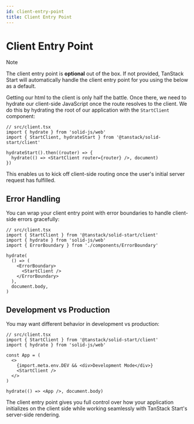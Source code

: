 ```yaml
---
id: client-entry-point
title: Client Entry Point
---
```


# Client Entry Point

> [!NOTE]
> The client entry point is **optional** out of the box. If not provided, TanStack Start will automatically handle the client entry point for you using the below as a default.

Getting our html to the client is only half the battle. Once there, we need to hydrate our client-side JavaScript once the route resolves to the client. We do this by hydrating the root of our application with the `StartClient` component:

```tsx
// src/client.tsx
import { hydrate } from 'solid-js/web'
import { StartClient, hydrateStart } from '@tanstack/solid-start/client'

hydrateStart().then((router) => {
  hydrate(() => <StartClient router={router} />, document)
})
```

This enables us to kick off client-side routing once the user's initial server request has fulfilled.

## Error Handling

You can wrap your client entry point with error boundaries to handle client-side errors gracefully:

```tsx
// src/client.tsx
import { StartClient } from '@tanstack/solid-start/client'
import { hydrate } from 'solid-js/web'
import { ErrorBoundary } from './components/ErrorBoundary'

hydrate(
  () => (
    <ErrorBoundary>
      <StartClient />
    </ErrorBoundary>
  ),
  document.body,
)
```

## Development vs Production

You may want different behavior in development vs production:

```tsx
// src/client.tsx
import { StartClient } from '@tanstack/solid-start/client'
import { hydrate } from 'solid-js/web'

const App = (
  <>
    {import.meta.env.DEV && <div>Development Mode</div>}
    <StartClient />
  </>
)

hydrate(() => <App />, document.body)
```

The client entry point gives you full control over how your application initializes on the client side while working seamlessly with TanStack Start's server-side rendering.
